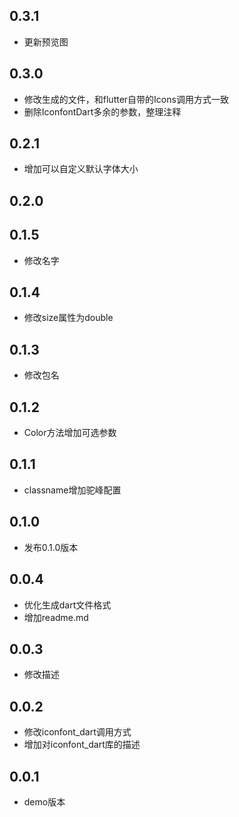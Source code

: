 <!--
 * @Author: meetqy
 * @since: 2019-07-26 10:18:13
 * @lastTime: 2019-11-04 16:27:51
 * @LastEditors: meetqy
 -->
## 0.3.1
- 更新预览图

## 0.3.0
- 修改生成的文件，和flutter自带的Icons调用方式一致
- 删除IconfontDart多余的参数，整理注释

## 0.2.1
- 增加可以自定义默认字体大小

## 0.2.0

## 0.1.5
- 修改名字

## 0.1.4
- 修改size属性为double

## 0.1.3
- 修改包名

## 0.1.2
- Color方法增加可选参数

## 0.1.1
- classname增加驼峰配置

## 0.1.0
- 发布0.1.0版本

## 0.0.4
- 优化生成dart文件格式
- 增加readme.md

## 0.0.3
- 修改描述

## 0.0.2
- 修改iconfont_dart调用方式
- 增加对iconfont_dart库的描述


## 0.0.1
- demo版本
